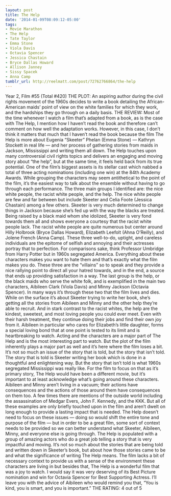 ```yaml
---
layout: post
title: The Help
date: '2014-01-09T08:09:12-05:00'
tags:
- Movie Marathon
- The Help
- Tate Taylor
- Emma Stone
- Viola Davis
- Octavia Spencer
- Jessica Chastain
- Bryce Dallas Howard
- Allison Janney
- Sissy Spacek
- Anna Camp
tumblr_url: http://reelmatt.com/post/72762766864/the-help
---
```



Year 2, Film #55 (Total #420)
THE PLOT: An aspiring author during the civil rights movement of the 1960s decides to write a book detailing the African-American maids’ point of view on the white families for which they work, and the hardships they go through on a daily basis.
THE REVIEW: Most of the time whenever I watch a film that’s adapted from a book, as is the case with The Help, I mention how I haven’t read the book and therefore can’t comment on how well the adaptation works. However, in this case, I don’t think it matters that much that I haven’t read the book because the film The Help is more about Eugenia “Skeeter” Phelan (Emma Stone) — Kathryn Stockett in real life — and her process of gathering stories from maids in Jackson, Mississippi and writing them all down. The Help touches upon many controversial civil rights topics and delivers an engaging and moving story about “the help”, but at the same time, it feels held back from its true potential.
One of the film’s biggest assets is its stellar cast which nabbed a total of three acting nominations (including one win) at the 84th Academy Awards. While grouping the characters may seem antithetical to the point of the film, it’s the easiest way to talk about the ensemble without having to go through each performance. The three main groups I identified are: the nice white people, the racist white people, and the help. The nice white people are few and far between but include Skeeter and Celia Foote (Jessica Chastain) among a few others. Skeeter is very much determined to change things in Jackson because she’s fed up with the way the blacks are treated. Being raised by a black maid whom she idolized, Skeeter is very fond towards them all and shows everyone a courtesy that the racist white people lack.
The racist white people are quite numerous but center around Hilly Holbrook (Bryce Dallas Howard), Elizabeth Leefolt (Ahna O’Reilly), and Jolene French (Anna Camp). These three well-to-do, uptight, and careless individuals are the epitome of selfish and annoying and their actresses portray that to perfection. For comparisons sake, think Professor Umbridge from Harry Potter but in 1960s segregated America. Everything about these characters makes you want to hate them and that’s exactly what the film makes you do. These three are the “villains” so to speak and they provide a nice rallying point to direct all your hatred towards, and in the end, a source that ends up providing satisfaction in a way.
The last group is the help, or the black maids who serve the white folk, and is exemplified in the main two characters, Aibileen Clark (Viola Davis) and Minny Jackson (Octavia Spencer). In many ways it’s through these two that the film lives and dies. While on the surface it’s about Skeeter trying to write her book, she’s getting all the stories from Aibileen and Minny and the other help they’re able to recruit. And in stark contrast to the racist whites, the help are the kindest, sweetest, and most loving people you could ever meet. Even with their harsh treatment, they continue doing their jobs and find their own joy from it. Aibileen in particular who cares for Elizabeth’s little daughter, forms a special loving bond that at one point is tested to its limit and is heartbreaking to watch.
Acting and the characters are a major part of The Help and is the most interesting part to watch. But the plot of the film inherently plays a major part as well and it’s here where the film loses a bit. It’s not so much an issue of the story that is told, but the story that isn’t told. The story that is told is Skeeter writing her book which is done in a thoughtful and enlightening way. But the story that isn’t told is what 1960s segregated Mississippi was really like. For the film to focus on that as it’s primary story, The Help would have been a different movie, but it’s important to at least acknowledge what’s going around these characters. Aibileen and Minny aren’t living in a vacuum; their actions have consequences and the actions of those around them have consequences on them too. A few times there are mentions of the outside world including the assassination of Medgar Evers, John F. Kennedy, and the KKK. But all of these examples are only briefly touched upon in the film and aren’t dwelt on long enough to provide a lasting impact that is needed. The Help doesn’t need to focus on these issues — doing so would shift the entire tone and purpose of the film — but in order to be a great film, some sort of context needs to be provided so we can better understand what Skeeter, Aibileen, Minny, and everyone else is going through.
The Help is populated with a group of amazing actors who do a great job telling a story that is very impactful and moving. It’s not so much about the stories that are being told and written down in Skeeter’s book, but about how those stories came to be and what the significance of writing The Help means. The film lacks a bit of necessary context to provide us with a sense of the environment these characters are living in but besides that, The Help is a wonderful film that was a joy to watch. I would say it was very deserving of its Best Picture nomination and win for Octavia Spencer for Best Supporting Actress. I’ll leave you with the advice of Aibileen who would remind you that, “You is kind, you is smart, and you is important.”
THE RATING: 4 out of 5
